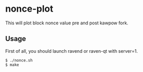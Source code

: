 nonce-plot
==========

This will plot block nonce value pre and post kawpow fork.

Usage
-----

First of all, you should launch ravend or raven-qt with server=1.

```
$ ./nonce.sh
$ make
```

